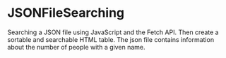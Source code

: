 # JSONFileSearching
Searching a JSON file using JavaScript and the Fetch API. Then create a sortable and searchable HTML table. The json file contains information about the number of people with a given name.
